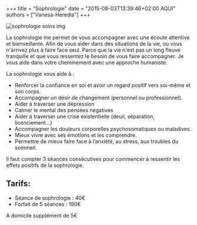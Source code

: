+++
title = "Sophrologie"
date = "2015-08-03T13:39:46+02:00 AQUI"
authors = ["Vanesa-Heredia"]
+++


![sophrologie soins img](/img/sophrologie_soins.png)


	
La sophrologie me permet de vous accompagner avec une écoute attentive et bienveillante. Afin de vous aider dans des situations de la vie, où vous n'arrivez plus à faire face seul. Parce que la vie n'est pas un long fleuve tranquille et que vous ressentez le besoin de vous faire accompagner. 
Je vous aide dans votre cheminement avec une approche humaniste.

La sophrologie vous aide à :
- Renforcer la confiance en soi et avoir un regard positif vers soi-même et son corps.
- Accompagner un désir de changement (personnel ou professionnel).
- Aider à traverser une dépression
- Calmer le mental des pensées négatives  
- Aider à traverser une crise existentielle (deuil, séparation, licenciement…) 
- Accompagner les douleurs corporelles psychosomatiques ou maladives.
- Mieux vivre avec ses émotions et les comprendre.
- Permettre de mieux faire face à l’anxiété, au stress, aux troubles du sommeil.


Il faut compter 3 séances consécutives pour commencer à ressentir les effets positifs de la sophrologie.

## Tarifs:
* Séance de sophrologie : 40€ 
* Forfait de 5 séances : 190€

A domicile supplément de 5€

